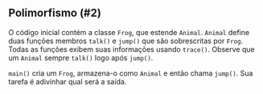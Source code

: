 ## Polimorfismo (#2)

O código inicial contém a classe `Frog`, que estende `Animal`. `Animal` define duas funções membros `talk()` e `jump()` que são sobrescritas por `Frog`. Todas as funções exibem suas informações usando `trace()`. Observe que um `Animal` sempre `talk()` logo após `jump()`.

`main()` cria um `Frog`, armazena-o como `Animal` e então chama `jump()`. Sua tarefa é adivinhar qual será a saída.